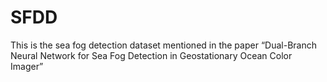 # SFDD
This is the sea fog detection dataset mentioned in the paper “Dual-Branch Neural Network for Sea Fog Detection in Geostationary Ocean Color Imager”
